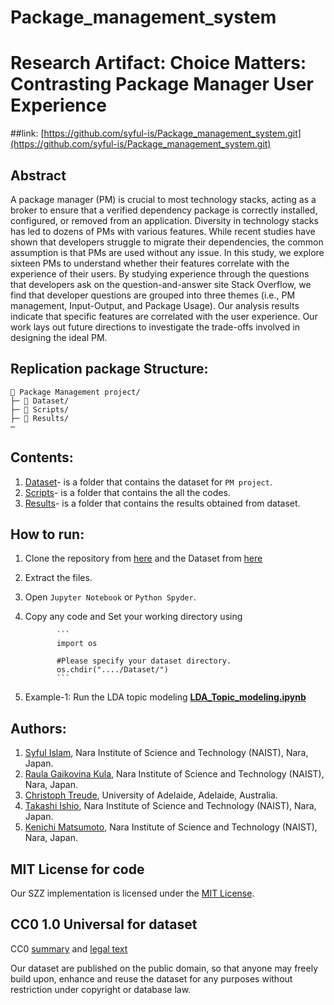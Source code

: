 # Package_management_system
# Research Artifact: Choice Matters: Contrasting Package Manager User Experience
##link: [https://github.com/syful-is/Package_management_system.git](https://github.com/syful-is/Package_management_system.git)

## Abstract
A package manager (PM) is crucial to most technology stacks, acting as a broker to ensure that a verified dependency package is correctly installed, configured, or removed from an application. Diversity in technology stacks has led to dozens of PMs with various features.
While recent studies have shown that developers struggle to migrate their dependencies, the common assumption is that PMs are used without any issue. 
In this study, we explore sixteen PMs to understand whether their features correlate with the experience of their users.
By studying experience through the questions that developers ask on the question-and-answer site Stack Overflow, we find that developer questions are  grouped into three themes (i.e., PM management, Input-Output, and Package Usage). Our analysis results indicate that specific features are correlated with the user experience.
Our work lays out future directions to investigate the trade-offs involved in designing the ideal PM.
    
## Replication package Structure:
```
📁 Package Management project/
├─ 📁 Dataset/
├─ 📁 Scripts/ 
├─ 📁 Results/
─
```
## Contents:
  1. [Dataset](https://github.com/syful-is/Package_management_system/tree/master/Dataset)- is a folder that contains the dataset for `PM project`.
  2. [Scripts](https://github.com/syful-is/Package_management_system/tree/master/Scripts)- is a folder that contains the all the codes. 
  3. [Results](https://github.com/syful-is/Package_management_system/tree/master/Results)- is a folder that contains the results obtained from dataset.

## How to run:
  1. Clone the repository from [here](https://github.com/syful-is/Package_management_system.git) and the Dataset from [here](https://github.com/syful-is/Package_management_system/tree/master/Dataset)
  2. Extract the files.
  3. Open `Jupyter Notebook` or `Python Spyder`.
  4. Copy any code and Set your working directory using 
                
                ```
                import os
                
                #Please specify your dataset directory. 
                os.chdir("..../Dataset/")
                ```
  
  4. Example-1: Run the LDA topic modeling **[LDA_Topic_modeling.ipynb](https://github.com/syful-is/Package_management_system/blob/master/Scripts/2.%20Topic_modeling/LDA_Topic_modeling.ipynb)** 

## Authors:
1. [Syful Islam](https://syful-is.github.io/), Nara Institute of Science and Technology (NAIST), Nara, Japan.
2. [Raula Gaikovina Kula](https://raux.github.io/), Nara Institute of Science and Technology (NAIST), Nara, Japan.
3. [Christoph Treude](http://ctreude.ca/), University of Adelaide, Adelaide, Australia.
4. [Takashi Ishio](https://takashi-ishio.github.io/), Nara Institute of Science and Technology (NAIST), Nara, Japan.
5. [Kenichi Matsumoto](http://isw3.naist.jp/Contents/Research/cs-05-en.html), Nara Institute of Science and Technology (NAIST), Nara, Japan.



  
## MIT License for code
Our SZZ implementation is licensed under the [MIT License](LICENSE).

## CC0 1.0 Universal for dataset
CC0 [summary](https://creativecommons.org/publicdomain/zero/1.0/) and [legal text](https://creativecommons.org/publicdomain/zero/1.0/legalcode)

Our dataset are published on the public domain, so that anyone may freely build upon, enhance and reuse the dataset for any purposes without restriction under copyright or database law.
